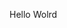 Hello Wolrd




























































































































































































































































































































































































































































































































































































































































































































































































































































































































































































































































































































































































































































































































































































































































































































































































































































































































































































































































































































































































































































































































































































































































































































































































































































































































































































































































































































































































































































































































































































































































































































































































































































































































































































































































































































































































































































































